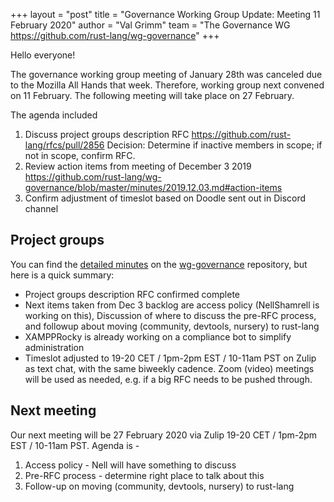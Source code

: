 +++
layout = "post"
title = "Governance Working Group Update: Meeting 11 February 2020"
author = "Val Grimm"
team = "The Governance WG <https://github.com/rust-lang/wg-governance>"
+++

Hello everyone! 

The governance working group meeting of January 28th was canceled due to the Mozilla All Hands that week.
Therefore, working group next convened on 11 February.
The following meeting will take place on 27 February.

The agenda included 
1. Discuss project groups description RFC 
https://github.com/rust-lang/rfcs/pull/2856
Decision: Determine if inactive members in scope; if not in scope, confirm RFC. 
2. Review action items from meeting of December 3 2019
https://github.com/rust-lang/wg-governance/blob/master/minutes/2019.12.03.md#action-items
3. Confirm adjustment of timeslot based on Doodle sent out in Discord channel

## Project groups

You can find the [detailed minutes] on the [wg-governance] repository, but here is a quick summary: 

* Project groups description RFC confirmed complete
* Next items taken from Dec 3 backlog are access policy (NellShamrell is working on this),
Discussion of where to discuss the pre-RFC process, and followup about moving (community, devtools, nursery) to rust-lang
* XAMPPRocky is already working on a compliance bot to simplify administration
* Timeslot adjusted to 19-20 CET / 1pm-2pm EST / 10-11am PST on Zulip as text chat, with the same biweekly cadence.
Zoom (video) meetings will be used as needed, e.g. if a big RFC needs to be pushed through.


## Next meeting

Our next meeting will be 27 February 2020 via Zulip 19-20 CET / 1pm-2pm EST / 10-11am PST.
Agenda is -
1.  Access policy - Nell will have something to discuss
2.  Pre-RFC process - determine right place to talk about this
3.  Follow-up on moving (community, devtools, nursery) to rust-lang

[wg-governance]: https://github.com/rust-lang/wg-governance/
[detailed minutes]: https://github.com/rust-lang/wg-governance/blob/master/minutes/2020.02.11.md
